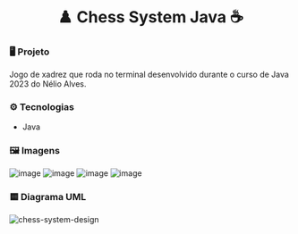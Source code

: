 <h1 align="center">♟️ Chess System Java ☕</h1>

### 🖥️ Projeto

Jogo de xadrez que roda no terminal desenvolvido durante o curso de Java 2023 do Nélio Alves.

### ⚙️ Tecnologias

- Java

### 🖼️ Imagens

![image](https://github.com/HenriqueContini/chess-system-java/assets/81761545/4f45acd0-33b6-48bc-9b97-79d77e9b9ab6)
![image](https://github.com/HenriqueContini/chess-system-java/assets/81761545/7d1a987d-0dff-47f3-9d00-8f05fc45f2ea)
![image](https://github.com/HenriqueContini/chess-system-java/assets/81761545/b97ea350-4dac-4281-af03-1ac8bbc99502)
![image](https://github.com/HenriqueContini/chess-system-java/assets/81761545/0ffd96b2-6006-40a2-b492-403dac24f7bc)


### 🟨 Diagrama UML
![chess-system-design](https://github.com/HenriqueContini/chess-system-java/assets/81761545/ca527e47-9c63-489f-961e-2b0226cdad1b)
